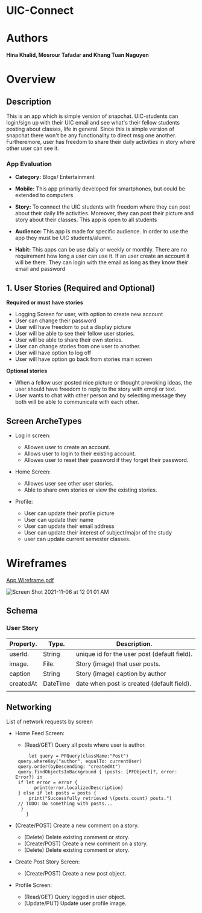# UIC-Connect 

# Authors

**Hina Khalid, Mosrour Tafadar and Khang Tuan Naguyen**


# Overview

## Description
This is an app which is simple version of snapchat.  UIC-students can login/sign up  with  their UIC email and see what's their fellow  students  posting about classes, life in general. Since this is simple version of snapchat there won't be any functionality to direct msg  one another. Furtheremore,  user has freedom to share their daily activities  in story where other user can see it. 



### 	App Evaluation

- **Category:**  Blogs/ Entertainment

- **Mobile:** This app  primarily developed for smartphones, but could be extended to  computers


- **Story:** To connect the  UIC students  with freedom where they can post about their  daily life  activities. Moreover, they  can post their picture and  story about their classes. This app is open to all students 



- **Audience:**  This app is  made for specific audience. In order to use the app they must be  UIC students/alumni. 


- **Habit:**  This apps can be use daily or weekly or monthly.  There are no requirement  how long a user can use it.  If an user create an account it will be there.  They can login with the email as long as they know their email and password


## 1. User Stories (Required and Optional)

**Required or must have stories**

* Logging Screen for user, with option to create new account
* User can change their password
* User will have freedom to put a display picture
* User will be able to see their fellow user stories.
* User will be able to share their own  stories.
* User can  change stories from one user to another.
* User will have option to log off 
* User will have option go back from stories main screen 

**Optional stories**

* When a fellow user posted nice picture or thought provoking ideas, the user should have freedom to reply to the story with emoji or text.
* User wants to chat with other person and by selecting message they both will be able to communicate with each other. 


## Screen  ArcheTypes

* Log in screen: 
	* Allowes user to create an account.
	* Allows user to  login to their existing account.
	* Allowes user to reset their password  if they  forget their password. 
	



* Home Screen: 
	* Allowes  user see other user stories.
	* Able to share own stories  or view the existing stories.
	     

* Profile: 
     * User can  update their profile picture
     * User can update their name
     * User can update their  email address
     * User can update  their interest of subject/major of the study
     * user can update current semester classes. 
	

# Wireframes 
	
[App Wireframe.pdf](https://github.com/mtafadar/UIC-Connect/files/7489925/App.Wireframe.pdf)



![Screen Shot 2021-11-06 at 12 01 01 AM](https://user-images.githubusercontent.com/57551265/140598617-db04b533-e2d3-44cf-ad6a-f2cab65209e7.png)


## Schema

### User Story

| Property.     | Type.         | Description.                                 |
| ------------- | ------------- | -------------------------------------------- |
| userId.       | String        | unique id for the user post (default field). |	     
| image.        | File.         | Story (image) that user posts.	       |
| caption       | String        | Story (image) caption by author	       |
| createdAt     | DateTime      | date when post is created (default field).   |
				               |

## Networking

List of network requests by screen

* Home Feed Screen:
    * (Read/GET) Query all posts where user is author.
    
    
   ```
        let query = PFQuery(className:"Post")
	query.whereKey("author", equalTo: currentUser)
	query.order(byDescending: "createdAt")
	query.findObjectsInBackground { (posts: [PFObject]?, error: Error?) in
  	if let error = error { 
    	  print(error.localizedDescription)
  	} else if let posts = posts {
      	print("Successfully retrieved \(posts.count) posts.")
  	// TODO: Do something with posts...
  	 }
       }
   ```
       
* (Create/POST) Create a new comment on a story.
    * (Delete) Delete existing comment or story.
    * (Create/POST) Create a new comment on a story.
    * (Delete) Delete existing comment or story.
	
*  Create Post Story Screen:
    * (Create/POST) Create a new post object.
	
* Profile Screen:
	* (Read/GET) Query logged in user object.
	* (Update/PUT) Update user profile image.


	



